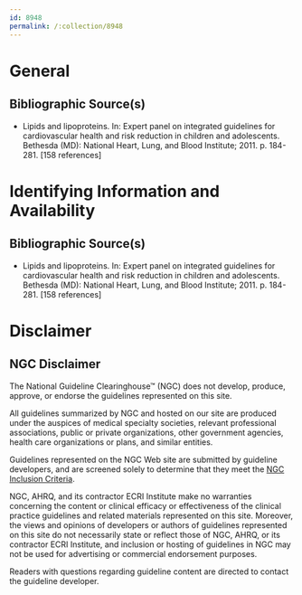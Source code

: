 ```yaml
---
id: 8948
permalink: /:collection/8948
---
```


# General

## Bibliographic Source(s)

- Lipids and lipoproteins. In: Expert panel on integrated guidelines for cardiovascular health and risk reduction in children and adolescents. Bethesda (MD): National Heart, Lung, and Blood Institute; 2011. p. 184-281. [158 references]

# Identifying Information and Availability

## Bibliographic Source(s)

- Lipids and lipoproteins. In: Expert panel on integrated guidelines for cardiovascular health and risk reduction in children and adolescents. Bethesda (MD): National Heart, Lung, and Blood Institute; 2011. p. 184-281. [158 references]

# Disclaimer

## NGC Disclaimer

The National Guideline Clearinghouse™ (NGC) does not develop, produce, approve, or endorse the guidelines represented on this site.

All guidelines summarized by NGC and hosted on our site are produced under the auspices of medical specialty societies, relevant professional associations, public or private organizations, other government agencies, health care organizations or plans, and similar entities.

Guidelines represented on the NGC Web site are submitted by guideline developers, and are screened solely to determine that they meet the [NGC Inclusion Criteria](/help-and-about/summaries/inclusion-criteria).

NGC, AHRQ, and its contractor ECRI Institute make no warranties concerning the content or clinical efficacy or effectiveness of the clinical practice guidelines and related materials represented on this site. Moreover, the views and opinions of developers or authors of guidelines represented on this site do not necessarily state or reflect those of NGC, AHRQ, or its contractor ECRI Institute, and inclusion or hosting of guidelines in NGC may not be used for advertising or commercial endorsement purposes.

Readers with questions regarding guideline content are directed to contact the guideline developer.

